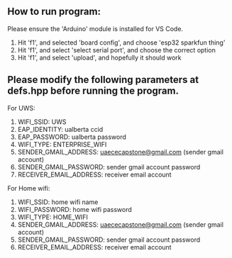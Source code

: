 ## How to run program:
Please ensure the 'Arduino' module is installed for VS Code. 
1. Hit 'f1', and selected 'board config', and choose 'esp32 sparkfun thing'
2. Hit 'f1', and select 'select serial port', and choose the correct option
3. Hit 'f1', and select 'upload', and hopefully it should work


## Please modify the following parameters at defs.hpp before running the program.

For UWS:
1. WIFI_SSID: UWS
2. EAP_IDENTITY: ualberta ccid
3. EAP_PASSWORD: ualberta password
4. WIFI_TYPE: ENTERPRISE_WIFI
5. SENDER_GMAIL_ADDRESS: uaececapstone@gmail.com (sender gmail account)
6. SENDER_GMAIL_PASSWORD: sender gmail account password
7. RECEIVER_EMAIL_ADDRESS: receiver email account

For Home wifi:
1. WIFI_SSID: home wifi name
2. WIFI_PASSWORD: home wifi password
3. WIFI_TYPE: HOME_WIFI
4. SENDER_GMAIL_ADDRESS: uaececapstone@gmail.com (sender gmail account)
5. SENDER_GMAIL_PASSWORD: sender gmail account password
6. RECEIVER_EMAIL_ADDRESS: receiver email account
